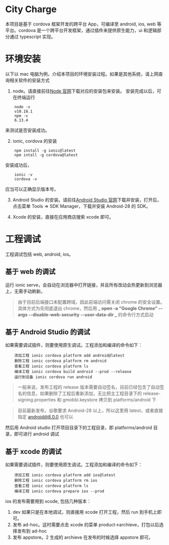 # City Charge

本项目是基于 cordova 框架开发的跨平台 App，可编译至 android, ios, web 等平台。cordova 是一个跨平台开发框架，通过插件来提供原生能力，ui 和逻辑部分通过 typescript 实现。

# 环境安装

以下以 mac 电脑为例，介绍本项目的环境安装过程。如果是其他系统，请上网查询相关软件的安装方式

1. node。请直接前往[Node 官网](https://nodejs.org/en/download/)下载对应的安装包来安装。
   安装完成以后，可在终端运行

```
	node -v
    v10.18.1
	npm -v
    6.13.4
```

来测试是否安装成功。

2. ionic, cordova 的安装

```
    npm install -g ionic@latest
    npm intall -g cordova@latest
```

安装成功后，

```
    ionic -v
    cordova -v
```

应当可以正确显示版本号。

3. Android Studio 的安装。请前往[Android Studio 官网](https://developer.android.com/studio/?&gclid=EAIaIQobChMI4Zegt8nj5QIVjamWCh38FQLjEAAYASAAEgL6Q_D_BwE)下载并安装，打开后，点击菜单 Tools => SDK Manager，下载并安装 Android-28 的 SDK。

4. Xcode 的安装，直接在应用商店搜索 xcode 即可。

# 工程调试

工程调试包括 web, android, ios。

## 基于 web 的调试

运行 ionic serve，会自动在浏览器中打开链接，并且所有改动会热更新到浏览器上，无需手动刷新。

> 由于目前后端接口未配置跨域，因此前端访问需关闭 chrome 的安全设置。具体方式为先彻底退出 chrome，然后用 **_ open -a "Google Chrome" --args --disable-web-security --user-data-dir _** 的命令行方式启动

## 基于 Android Studio 的调试

如果需要调试插件，则要使用原生调试。工程添加和编译的命令如下：

```
    添加工程 ionic cordova platform add android@latest
    删除工程 ionic cordova platform rm android
    查看工程 ionic cordova platform ls
    编译工程 ionic cordova build android --prod --release
    运行到设备 ionic cordova run android
```

> 一般来说，发布工程的 release 版本需要自动签名，目前已经包含了自动签名的信息，如果删除了工程后重新添加，无比把主工程目录下的 release-signing.properties 和 gmobbi.keystore 拷贝到 platforms/android 下

> 目前最新发布，谷歌要求 Android-28 以上，所以这里用 latest，或者直接指定 android@8.0.0 也可以

然后用 Android studio 打开项目目录下的工程目录，即 platforms/android 目录，即可进行 android 调试

## 基于 xcode 的调试

如果需要调试插件，则要使用原生调试。工程添加和编译的命令如下：

```
    添加工程 ionic cordova platform add ios@latest
    删除工程 ionic cordova platform rm ios
    查看工程 ionic cordova platform ls
    编译工程 ionic cordova prepare ios --prod
```

ios 的发布需要用到 xcode, 包括几种版本：

1. dev
   如果只是在本地调试，则直接用 xcode 打开工程，然后 run 到手机上即可。
2. 发布 ad-hoc。这时需要点击 xcode 的菜单 product->archieve，打包以后选择发布到 ad-hoc
3. 发布 appstore。2 生成的 archieve 在发布的时候选择 appstore 即可。
